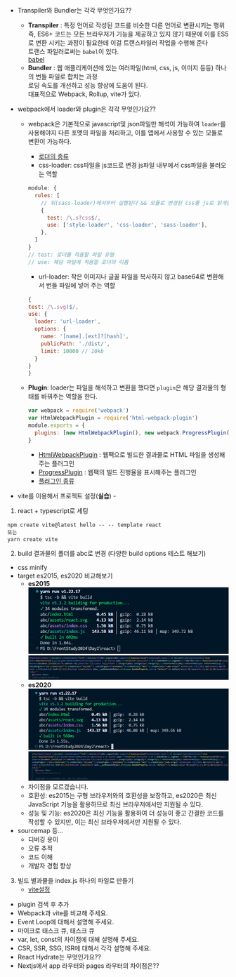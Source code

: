 - Transpiler와 Bundler는 각각 무엇인가요??
  - **Transpiler** : 특정 언어로 작성된 코드를 비슷한 다른 언어로 변환시키는 행위<br />
    즉, ES6+ 코드는 모든 브라우저가 기능을 제공하고 있지 않기 때문에 이를 ES5로 변환 시키는 과정이 필요한데 이걸 트랜스파일러 작업을 수행해 준다<br />
    트랜스 파일러로써는 `babel`이 있다.<br />
    [babel](https://babeljs.io/)
  - **Bundler** : 웹 애플리케이션에 있는 여러파일(html, css, js, 이미지 등등) 하나의 번들 파일로 합치는 과정<br />
    로딩 속도를 개선하고 성능 향상에 도움이 된다.<br />
    대표적으로 Webpack, Rollup, vite가 있다.
- webpack에서 loader와 plugin은 각각 무엇인가요??

  - webpack은 기본적으로 javascript및 json파일만 해석이 가능하여 `loader`를 사용해야지 다른 포멧의 파일을 처리하고, 이를 앱에서 사용할 수 있는 모듈로 변환이 가능하다.

    - [로더의 종류](https://webpack.js.org/loaders/)
    - css-loader: css파일을 js코드로 변경 js파일 내부에서 css파일을 불러오는 역할

    ```javascript
    module: {
      rules: [
        // 뒤(sass-loader)에서부터 실행된다 && 모듈로 변경된 css를 js로 읽게함
        {
          test: /\.s?css$/,
          use: ['style-loader', 'css-loader', 'sass-loader'],
        },
      ]
    }
    // test: 로더를 적용할 파일 유형
    // use: 해당 파일에 적용할 로더의 이름
    ```

    - url-loader: 작은 이미지나 글꼴 파일을 복사하지 않고 base64로 변환해서 번들 파일에 넣어 주는 역할

    ```javascript
    {
    test: /\.svg)$/,
    use: {
      loader: 'url-loader',
      options: {
        name: '[name].[ext]?[hash]',
        publicPath: './dist/',
        limit: 10000 // 10kb
      }
    }
    }
    ```

  - **Plugin**: loader는 파일을 해석하고 변환을 했다면 `plugin`은 해당 결과물의 형태를 바꿔주는 역할을 한다.

    ```javascript
    var webpack = require('webpack')
    var HtmlWebpackPlugin = require('html-webpack-plugin')
    module.exports = {
      plugins: [new HtmlWebpackPlugin(), new webpack.ProgressPlugin()],
    }
    ```

    - [HtmlWebpackPlugin](https://webpack.js.org/plugins/html-webpack-plugin/) : 웹팩으로 빌드한 결과물로 HTML 파일을 생성해주는 플러그인
    - [ProgressPlugin](https://webpack.js.org/plugins/progress-plugin/#root) : 웹팩의 빌드 진행율을 표시해주는 플러그인
    - [플러그인 종류](https://webpack.kr/plugins/)

- vite를 이용해서 프로젝트 설정(**실습**) -

1. react + typescript로 세팅

```node
npm create vite@latest hello -- -- template react
또는
yarn create vite
```

2. build 결과물의 폴더를 abc로 변경 (다양한 build options 테스트 해보기)

- css minify
- target es2015, es2020 비교해보기
  - **es2015**<br />
    ![alt text](image.png)
    ![alt text](image-1.png)
  - **es2020**<br />
    ![alt text](image-2.png)
    ![alt text](image-3.png)
  - 차이점을 모르겠습니다.
  - 호환성: es2015는 구형 브라우저와의 호환성을 보장하고, es2020은 최신 JavaScript 기능을 활용하므로 최신 브라우저에서만 지원될 수 있다.
  - 성능 및 기능: es2020은 최신 기능을 활용하여 더 성능이 좋고 간결한 코드를 작성할 수 있지만, 이는 최신 브라우저에서만 지원될 수 있다.
- sourcemap 등...
  - 디버깅 용이
  - 오류 추적
  - 코드 이해
  - 개발자 경험 향상

3. 빌드 별과물을 index.js 하나의 파일로 만들기
   - [vite설정](https://github.com/leeseungje/FrontStudy2024/blob/main/Day2/react/vite.config.ts)

- plugin 검색 후 추가
- Webpack과 vite를 비교해 주세요.
- Event Loop에 대해서 설명해 주세요.
- 마이크로 태스크 큐, 태스크 큐
- var, let, const의 차이점에 대해 설명해 주세요.
- CSR, SSR, SSG, ISR에 대해서 각각 설명해 주세요.
- React Hydrate는 무엇인가요??
- Nextjs에서 app 라우터와 pages 라우터의 차이점은??
